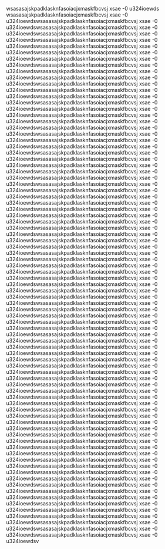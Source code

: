 wsasasajskpadklasknfasoiacjxmaskfbcvsj xsae  -0 u324ioewds
wsasasajskpadklasknfasoiacjxmaskfbcvsj xsae  -0 u324ioewdswsasasajskpadklasknfasoiacjxmaskfbcvsj xsae  -0 u324ioewdswsasasajskpadklasknfasoiacjxmaskfbcvsj xsae  -0 u324ioewdswsasasajskpadklasknfasoiacjxmaskfbcvsj xsae  -0 u324ioewdswsasasajskpadklasknfasoiacjxmaskfbcvsj xsae  -0 u324ioewdswsasasajskpadklasknfasoiacjxmaskfbcvsj xsae  -0 u324ioewdswsasasajskpadklasknfasoiacjxmaskfbcvsj xsae  -0 u324ioewdswsasasajskpadklasknfasoiacjxmaskfbcvsj xsae  -0 u324ioewdswsasasajskpadklasknfasoiacjxmaskfbcvsj xsae  -0 u324ioewdswsasasajskpadklasknfasoiacjxmaskfbcvsj xsae  -0 u324ioewdswsasasajskpadklasknfasoiacjxmaskfbcvsj xsae  -0 u324ioewdswsasasajskpadklasknfasoiacjxmaskfbcvsj xsae  -0 u324ioewdswsasasajskpadklasknfasoiacjxmaskfbcvsj xsae  -0 u324ioewdswsasasajskpadklasknfasoiacjxmaskfbcvsj xsae  -0 u324ioewdswsasasajskpadklasknfasoiacjxmaskfbcvsj xsae  -0 u324ioewdswsasasajskpadklasknfasoiacjxmaskfbcvsj xsae  -0 u324ioewdswsasasajskpadklasknfasoiacjxmaskfbcvsj xsae  -0 u324ioewdswsasasajskpadklasknfasoiacjxmaskfbcvsj xsae  -0 u324ioewdswsasasajskpadklasknfasoiacjxmaskfbcvsj xsae  -0 u324ioewdswsasasajskpadklasknfasoiacjxmaskfbcvsj xsae  -0 u324ioewdswsasasajskpadklasknfasoiacjxmaskfbcvsj xsae  -0 u324ioewdswsasasajskpadklasknfasoiacjxmaskfbcvsj xsae  -0 u324ioewdswsasasajskpadklasknfasoiacjxmaskfbcvsj xsae  -0 u324ioewdswsasasajskpadklasknfasoiacjxmaskfbcvsj xsae  -0 u324ioewdswsasasajskpadklasknfasoiacjxmaskfbcvsj xsae  -0 u324ioewdswsasasajskpadklasknfasoiacjxmaskfbcvsj xsae  -0 u324ioewdswsasasajskpadklasknfasoiacjxmaskfbcvsj xsae  -0 u324ioewdswsasasajskpadklasknfasoiacjxmaskfbcvsj xsae  -0 u324ioewdswsasasajskpadklasknfasoiacjxmaskfbcvsj xsae  -0 u324ioewdswsasasajskpadklasknfasoiacjxmaskfbcvsj xsae  -0 u324ioewdswsasasajskpadklasknfasoiacjxmaskfbcvsj xsae  -0 u324ioewdswsasasajskpadklasknfasoiacjxmaskfbcvsj xsae  -0 u324ioewdswsasasajskpadklasknfasoiacjxmaskfbcvsj xsae  -0 u324ioewdswsasasajskpadklasknfasoiacjxmaskfbcvsj xsae  -0 u324ioewdswsasasajskpadklasknfasoiacjxmaskfbcvsj xsae  -0 u324ioewdswsasasajskpadklasknfasoiacjxmaskfbcvsj xsae  -0 u324ioewdswsasasajskpadklasknfasoiacjxmaskfbcvsj xsae  -0 u324ioewdswsasasajskpadklasknfasoiacjxmaskfbcvsj xsae  -0 u324ioewdswsasasajskpadklasknfasoiacjxmaskfbcvsj xsae  -0 u324ioewdswsasasajskpadklasknfasoiacjxmaskfbcvsj xsae  -0 u324ioewdswsasasajskpadklasknfasoiacjxmaskfbcvsj xsae  -0 u324ioewdswsasasajskpadklasknfasoiacjxmaskfbcvsj xsae  -0 u324ioewdswsasasajskpadklasknfasoiacjxmaskfbcvsj xsae  -0 u324ioewdswsasasajskpadklasknfasoiacjxmaskfbcvsj xsae  -0 u324ioewdswsasasajskpadklasknfasoiacjxmaskfbcvsj xsae  -0 u324ioewdswsasasajskpadklasknfasoiacjxmaskfbcvsj xsae  -0 u324ioewdswsasasajskpadklasknfasoiacjxmaskfbcvsj xsae  -0 u324ioewdswsasasajskpadklasknfasoiacjxmaskfbcvsj xsae  -0 u324ioewdswsasasajskpadklasknfasoiacjxmaskfbcvsj xsae  -0 u324ioewdswsasasajskpadklasknfasoiacjxmaskfbcvsj xsae  -0 u324ioewdswsasasajskpadklasknfasoiacjxmaskfbcvsj xsae  -0 u324ioewdswsasasajskpadklasknfasoiacjxmaskfbcvsj xsae  -0 u324ioewdswsasasajskpadklasknfasoiacjxmaskfbcvsj xsae  -0 u324ioewdswsasasajskpadklasknfasoiacjxmaskfbcvsj xsae  -0 u324ioewdswsasasajskpadklasknfasoiacjxmaskfbcvsj xsae  -0 u324ioewdswsasasajskpadklasknfasoiacjxmaskfbcvsj xsae  -0 u324ioewdswsasasajskpadklasknfasoiacjxmaskfbcvsj xsae  -0 u324ioewdswsasasajskpadklasknfasoiacjxmaskfbcvsj xsae  -0 u324ioewdswsasasajskpadklasknfasoiacjxmaskfbcvsj xsae  -0 u324ioewdswsasasajskpadklasknfasoiacjxmaskfbcvsj xsae  -0 u324ioewdswsasasajskpadklasknfasoiacjxmaskfbcvsj xsae  -0 u324ioewdswsasasajskpadklasknfasoiacjxmaskfbcvsj xsae  -0 u324ioewdswsasasajskpadklasknfasoiacjxmaskfbcvsj xsae  -0 u324ioewdswsasasajskpadklasknfasoiacjxmaskfbcvsj xsae  -0 u324ioewdswsasasajskpadklasknfasoiacjxmaskfbcvsj xsae  -0 u324ioewdswsasasajskpadklasknfasoiacjxmaskfbcvsj xsae  -0 u324ioewdswsasasajskpadklasknfasoiacjxmaskfbcvsj xsae  -0 u324ioewdswsasasajskpadklasknfasoiacjxmaskfbcvsj xsae  -0 u324ioewdswsasasajskpadklasknfasoiacjxmaskfbcvsj xsae  -0 u324ioewdswsasasajskpadklasknfasoiacjxmaskfbcvsj xsae  -0 u324ioewdswsasasajskpadklasknfasoiacjxmaskfbcvsj xsae  -0 u324ioewdswsasasajskpadklasknfasoiacjxmaskfbcvsj xsae  -0 u324ioewdswsasasajskpadklasknfasoiacjxmaskfbcvsj xsae  -0 u324ioewdswsasasajskpadklasknfasoiacjxmaskfbcvsj xsae  -0 u324ioewdswsasasajskpadklasknfasoiacjxmaskfbcvsj xsae  -0 u324ioewdswsasasajskpadklasknfasoiacjxmaskfbcvsj xsae  -0 u324ioewdswsasasajskpadklasknfasoiacjxmaskfbcvsj xsae  -0 u324ioewdswsasasajskpadklasknfasoiacjxmaskfbcvsj xsae  -0 u324ioewdswsasasajskpadklasknfasoiacjxmaskfbcvsj xsae  -0 u324ioewdswsasasajskpadklasknfasoiacjxmaskfbcvsj xsae  -0 u324ioewdswsasasajskpadklasknfasoiacjxmaskfbcvsj xsae  -0 u324ioewdswsasasajskpadklasknfasoiacjxmaskfbcvsj xsae  -0 u324ioewdswsasasajskpadklasknfasoiacjxmaskfbcvsj xsae  -0 u324ioewdswsasasajskpadklasknfasoiacjxmaskfbcvsj xsae  -0 u324ioewdsv
